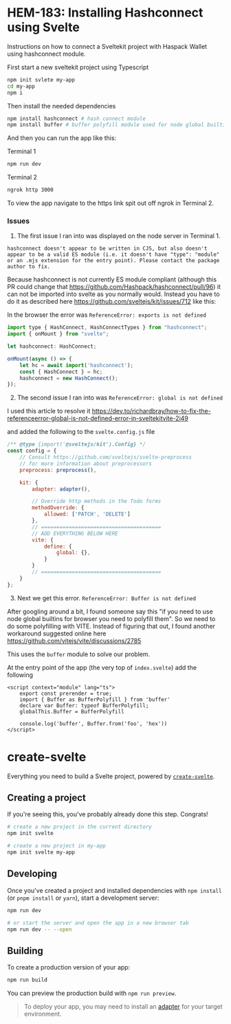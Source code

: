 #  HEM-183: Installing Hashconnect using Svelte

Instructions on how to connect a Sveltekit project with Haspack Wallet using hashconnect module.

First start a new sveltekit project using Typescript

```bash
npm init svlete my-app
cd my-app
npm i
```

Then install the needed dependencies

```bash
npm install hashconnect # hash connect module
npm install buffer # buffer polyfill module used for node global builtins
```

And then you can run the app like this:

Terminal 1
```bash
npm run dev
```

Terminal 2
```bash
ngrok http 3000
```

To view the app navigate to the https link spit out off ngrok in Terminal 2.

### Issues

1. The first issue I ran into was displayed on the node server in Terminal 1.

```
hashconnect doesn't appear to be written in CJS, but also doesn't appear to be a valid ES module (i.e. it doesn't have "type": "module" or an .mjs extension for the entry point). Please contact the package author to fix.
```

Because hashconnect is not currently ES module compliant (although this PR could change that https://github.com/Hashpack/hashconnect/pull/96) it can not be imported into svelte as you normally would.  Instead you have to do it as described here https://github.com/sveltejs/kit/issues/712
like this:

In the browser the error was `ReferenceError: exports is not defined`

```js
import type { HashConnect, HashConnectTypes } from "hashconnect";
import { onMount } from "svelte";

let hashconnect: HashConnect;

onMount(async () => {
    let hc = await import('hashconnect');
    const { HashConnect } = hc;
    hashconnect = new HashConnect();
});
```

2. The second issue I ran into was `ReferenceError: global is not defined`

I used this article to resolve it https://dev.to/richardbray/how-to-fix-the-referenceerror-global-is-not-defined-error-in-sveltekitvite-2i49

and added the following to the `svelte.config.js` file

```js
/** @type {import('@sveltejs/kit').Config} */
const config = {
	// Consult https://github.com/sveltejs/svelte-preprocess
	// for more information about preprocessors
	preprocess: preprocess(),

	kit: {
		adapter: adapter(),

		// Override http methods in the Todo forms
		methodOverride: {
			allowed: ['PATCH', 'DELETE']
		},
        // =======================================
        // ADD EVERYTHING BELOW HERE
        vite: {
            define: {
                global: {},
            }
        }
        // =======================================
	}
};
```

3. Next we get this error. `ReferenceError: Buffer is not defined`

After googling around a bit, I found someone say this "if you need to use node global builtins for browser you need to polyfill them".  So we need to do some polyfilling with VITE.  Instead of figuring that out, I found another workaround suggested online here https://github.com/vitejs/vite/discussions/2785

This uses the `buffer` module to solve our problem.

At the entry point of the app (the very top of `index.svelte`) add the following

```svelte
<script context="module" lang="ts">
	export const prerender = true;
	import { Buffer as BufferPolyfill } from 'buffer'
	declare var Buffer: typeof BufferPolyfill;
	globalThis.Buffer = BufferPolyfill

	console.log('buffer', Buffer.from('foo', 'hex'))
</script>
```


# create-svelte

Everything you need to build a Svelte project, powered by [`create-svelte`](https://github.com/sveltejs/kit/tree/master/packages/create-svelte).

## Creating a project

If you're seeing this, you've probably already done this step. Congrats!

```bash
# create a new project in the current directory
npm init svelte

# create a new project in my-app
npm init svelte my-app
```

## Developing

Once you've created a project and installed dependencies with `npm install` (or `pnpm install` or `yarn`), start a development server:

```bash
npm run dev

# or start the server and open the app in a new browser tab
npm run dev -- --open
```

## Building

To create a production version of your app:

```bash
npm run build
```

You can preview the production build with `npm run preview`.

> To deploy your app, you may need to install an [adapter](https://kit.svelte.dev/docs/adapters) for your target environment.
